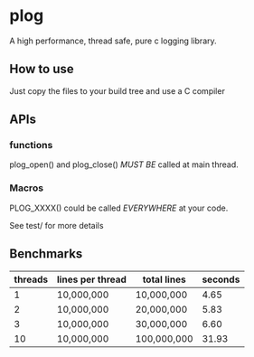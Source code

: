# plog
A high performance, thread safe, pure c logging library.

## How to use
Just copy the files to your build tree and use a C compiler

## APIs
### functions
plog_open() and plog_close() *MUST BE* called at main thread.

### Macros
PLOG_XXXX() could be called *EVERYWHERE* at your code.

See test/ for more details

## Benchmarks
| threads | lines per thread | total lines | seconds |
|---------|------------------|-------------|---------|
|1       | 10,000,000       | 10,000,000  | 4.65    |   
|2       | 10,000,000       | 20,000,000  | 5.83    |   
|3       | 10,000,000       | 30,000,000  | 6.60    |   
|10      | 10,000,000       | 100,000,000 | 31.93   |   
